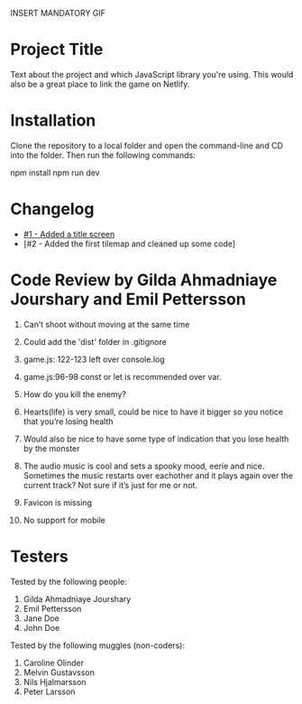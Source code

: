 INSERT MANDATORY GIF

# Project Title

Text about the project and which JavaScript library you're using. This would also be a great place to link the game on Netlify.

# Installation

Clone the repository to a local folder and open the command-line and CD into the folder.
Then run the following commands:

npm install
npm run dev

# Changelog

- [#1 - Added a title screen](https://github.com/Icarium2/Level-Up/pull/1/commits/241cf2586a7f0d354492bea0ba19c1b99618a941)
- [#2 - Added the first tilemap and cleaned up some code]

# Code Review by Gilda Ahmadniaye Jourshary and Emil Pettersson

1. Can’t shoot without moving at the same time

2. Could add the 'dist' folder in .gitignore

3. game.js: 122-123 left over console.log 

4. game.js:96-98 const or let is recommended over var.

5. How do you kill the enemy?
 
6. Hearts(life) is very small, could be nice to have it bigger so you notice that you’re losing health 

7. Would also be nice to have some type of indication that you lose health by the monster

8. The audio music is cool and sets a spooky mood, eerie and nice. Sometimes the music restarts over eachother and it plays again over the current track? Not sure if it’s just for me or not. 

9. Favicon is missing

10. No support for mobile

# Testers

Tested by the following people:

1. Gilda Ahmadniaye Jourshary
2. Emil Pettersson
3. Jane Doe
4. John Doe

Tested by the following muggles (non-coders):

1. Caroline Olinder
2. Melvin Gustavsson
3. Nils Hjalmarsson
4. Peter Larsson

```

```
